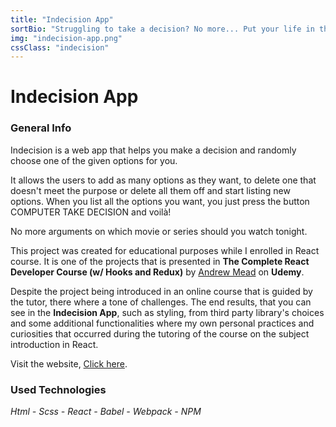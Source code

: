 ```yaml
---
title: "Indecision App"
sortBio: "Struggling to take a decision? No more... Put your life in the hands of a computer!"
img: "indecision-app.png"
cssClass: "indecision"
---
```


# Indecision App

### General Info

Indecision is a web app that helps you make a decision and randomly choose one of the given options for you.

It allows the users to add as many options as they want, to delete one that doesn't meet the purpose or delete all them off and start listing new options. When you list all the options you want, you just press the button COMPUTER TAKE DECISION and voilà!

No more arguments on which movie or series should you watch tonight.

This project was created for educational purposes while I enrolled in React course.
It is one of the projects that is presented in **The Complete React Developer Course (w/ Hooks and Redux)** by [Andrew Mead](https://mead.io/) on **Udemy**.

Despite the project being introduced in an online course that is guided by the tutor, there where a tone of challenges. The end results, that you can see in the **Indecision App**, such as styling, from third party library's choices and some additional functionalities where my own personal practices and curiosities that occurred during the tutoring of the course on the subject introduction in React.

Visit the website, [Click here](https://indecision-react-app.vercel.app/).

### Used Technologies

_Html - Scss - React - Babel - Webpack - NPM_
